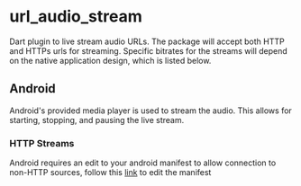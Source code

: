 # url_audio_stream

Dart plugin to live stream audio URLs. The package will accept both HTTP and HTTPs urls for streaming. Specific bitrates for the streams will depend on the native application design, which is listed below. 

## Android
Android's provided media player is used to stream the audio. This allows for starting, stopping, and pausing the live stream. 

### HTTP Streams
Android requires an edit to your android manifest to allow connection to non-HTTP sources, follow this [link](https://stackoverflow.com/questions/51902629/how-to-allow-all-network-connection-types-http-and-https-in-android-9-pie) to edit the manifest
